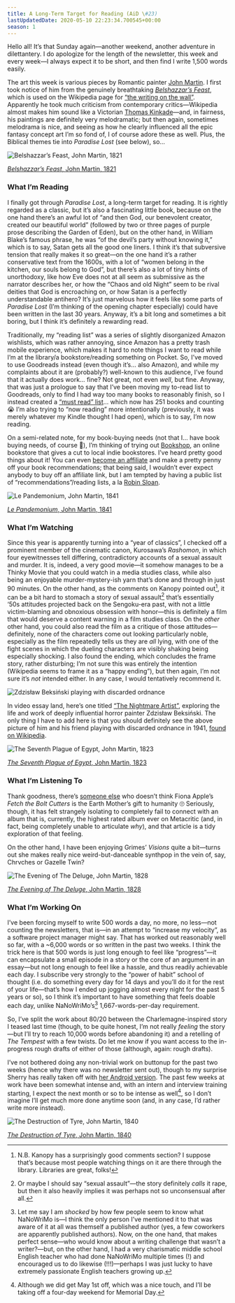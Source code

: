 ```yaml
---
title: A Long-Term Target for Reading (AiD \#23)
lastUpdatedDate: 2020-05-10 22:23:34.700545+00:00
season: 1
---
```


Hello all! It’s that Sunday again—another weekend, another adventure in dilettantery. I do apologize for the length of the newsletter, this week and every week—I always expect it to be short, and then find I write 1,500 words easily.

The art this week is various pieces by Romantic painter [John Martin](https://en.wikipedia.org/wiki/John_Martin_(painter)). I first took notice of him from the genuinely breathtaking [*Belshazzar’s Feast*](https://en.wikipedia.org/wiki/Belshazzar%27s_Feast_(Martin)), which is used on the Wikipedia page for [“the writing on the wall”](https://en.wikipedia.org/wiki/Belshazzar%27s_feast). Apparently he took much criticism from contemporary critics—Wikipedia almost makes him sound like a Victorian [Thomas Kinkade](https://en.wikipedia.org/wiki/Thomas_Kinkade)—and, in fairness, his paintings are definitely very melodramatic; but then again, sometimes melodrama is nice, and seeing as how he clearly influenced all the epic fantasy concept art I’m so fond of, I of course adore these as well. Plus, the Biblical themes tie into *Paradise Lost* (see below), so…

![*Belshazzar’s Feast*, John Martin, 1821](../../assets/newsletters/belshazzars_feast.jpg)

[*Belshazzar’s Feast*, John Martin, 1821](https://en.wikipedia.org/wiki/Belshazzar%27s_Feast_(Martin))

### What I’m Reading

I finally got through *Paradise Lost*, a long-term target for reading. It is rightly regarded as a classic, but it’s also a fascinating little book, because on the one hand there’s an awful lot of “and then God, our benevolent creator, created our beautiful world” (followed by two or three pages of purple prose describing the Garden of Eden), but on the other hand, in William Blake’s famous phrase, he was “of the devil’s party without knowing it,” which is to say, Satan gets all the good one liners. I think it’s that subversive tension that really makes it so great—on the one hand it’s a rather conservative text from the 1600s, with a lot of “women belong in the kitchen, our souls belong to God”, but there’s also a lot of tiny hints of unorthodoxy, like how Eve does not at all seem as submissive as the narrator describes her, or how the “Chaos and old Night” seem to be rival deities that God is encroaching on, or how Satan is a perfectly understandable antihero? It’s just marvelous how it feels like some parts of *Paradise Lost* (I’m thinking of the opening chapter especially) could have been written in the last 30 years. Anyway, it’s a bit long and sometimes a bit boring, but I think it’s definitely a rewarding read.

Traditionally, my “reading list” was a series of slightly disorganized Amazon wishlists, which was rather annoying, since Amazon has a pretty trash mobile experience, which makes it hard to note things I want to read while I’m at the library/a bookstore/reading something on Pocket. So, I’ve moved to use Goodreads instead (even though it’s… also Amazon), and while my complaints about it are (probably?) well-known to this audience, I’ve found that it actually does work… fine? Not great, not even *well*, but fine. Anyway, that was just a prologue to say that I’ve been moving my to-read list to Goodreads, only to find I had way too many books to reasonably finish, so I instead created a [“must read” list](https://www.goodreads.com/review/list/26891156-russell-blickhan?shelf=must-read)… which now has 251 books and counting 😭 I’m also trying to “now reading” more intentionally (previously, it was merely whatever my Kindle thought I had open), which is to say, I’m now reading.

On a semi-related note, for my book-buying needs (not that I… have book buying needs, of course 🙂), I’m thinking of trying out [Bookshop](https://bookshop.org), an online bookstore that gives a cut to local indie bookstores. I’ve heard pretty good things about it! You can even [become an affiliate](https://bookshop.org/affiliates/profile/introduction) and make a pretty penny off your book recommendations; that being said, I wouldn’t ever expect anybody to buy off an affiliate link, but I am tempted by having a public list of “recommendations”/reading lists, a la [Robin Sloan](https://bookshop.org/shop/robinsloan).

![*Le Pandemonium*, John Martin, 1841](../../assets/newsletters/le_pandemonium.jpg)

[*Le Pandemonium*, John Martin, 1841](https://en.wikipedia.org/wiki/File:John_Martin_Le_Pandemonium_Louvre.JPG)

### What I’m Watching

Since this year is apparently turning into a “year of classics”, I checked off a prominent member of the cinematic canon, Kurosawa’s *Rashomon*, in which four eyewitnesses tell differing, contradictory accounts of a sexual assault and murder. It is, indeed, a very good movie—it somehow manages to be a Thinky Movie that you could watch in a media studies class, while also being an enjoyable murder-mystery-ish yarn that’s done and through in just 90 minutes. On the other hand, as the comments on Kanopy pointed out[^1], it can be a bit hard to stomach a story of sexual assault[^2] that’s essentially ‘50s attitudes projected back on the Sengoku-era past, with not a little victim-blaming and obnoxious obsession with honor—this is definitely a film that would deserve a content warning in a film studies class. On the *other* other hand, you could also read the film as a critique of those attitudes—definitely, none of the characters come out looking particularly noble, especially as the film repeatedly tells us they are *all* lying, with one of the fight scenes in which the dueling characters are visibly shaking being especially shocking. I also found the ending, which concludes the frame story, rather disturbing; I’m not sure this was entirely the intention (Wikipedia seems to frame it as a “happy ending”), but then again, I’m not sure it’s *not* intended either. In any case, I would tentatively recommend it.

![Zdzisław Beksiński playing with discarded ordnance](../..//assets/newsletters/discarded_ordnance.jpg)

In video essay land, here’s one titled [“The Nightmare Artist”](https://youtu.be/dxRB4sdbIcw), exploring the life and work of deeply influential horror painter Zdzisław Beksiński. The only thing I have to add here is that you should definitely see the above picture of him and his friend playing with discarded ordnance in 1941, [found on Wikipedia](https://commons.wikimedia.org/wiki/File:Zdzisek_1941.jpg).

![*The Seventh Plague of Egypt*, John Martin, 1823](../../assets/newsletters/the_seventh_plague_of_egypt.jpg)

[*The Seventh Plague of Egypt*, John Martin, 1823](https://en.wikipedia.org/wiki/File:Martin,_John_-_The_Seventh_Plague_-_1823.jpg)

### What I’m Listening To

Thank goodness, there’s [someone else](https://longreads.com/2020/05/04/i-dont-like-fiona-apple/) who doesn’t think Fiona Apple’s *Fetch the Bolt Cutters* is the Earth Mother’s gift to humanity 🙄 Seriously, though, it has felt strangely isolating to completely fail to connect with an album that is, currently, the highest rated album ever on Metacritic (and, in fact, being completely unable to articulate *why*), and that article is a tidy exploration of that feeling.

On the other hand, I have been enjoying Grimes’ *Visions* quite a bit—turns out she makes really nice weird-but-danceable synthpop in the vein of, say, Chrvches or Gazelle Twin?

![*The Evening of The Deluge*, John Martin, 1828](../../assets/newsletters/the_evening_of_the_deluge.jpg)

[*The Evening of The Deluge*, John Martin, 1828](https://en.wikipedia.org/wiki/File:The_Deluge_engraving_by_WIlliam_Miller_after_J_Martin.jpg)

### What I’m Working On

I’ve been forcing myself to write 500 words a day, no more, no less—not counting the newsletters, that is—in an attempt to “increase my velocity”, as a software project manager might say. That has worked out reasonably well so far, with a ~6,000 words or so written in the past two weeks. I think the trick here is that 500 words is just long enough to feel like “progress”—it can encapsulate a small episode in a story or the core of an argument in an essay—but not long enough to feel like a hassle, and thus readily achievable each day. I subscribe very strongly to the “power of habit” school of thought (i.e. do something every day for 14 days and you’ll do it for the rest of your life—that’s how I ended up jogging almost every night for the past 5 years or so), so I think it’s important to have something that feels doable each day, unlike NaNoWriMo’s[^3] 1,667-words-per-day requirement.

So, I’ve split the work about 80/20 between the Charlemagne-inspired story I teased last time (though, to be quite honest, I’m not really *feeling* the story—but I’ll try to reach 10,000 words before abandoning it) and a retelling of *The Tempest* with a few twists. Do let me know if you want access to the in-progress rough drafts of either of those (although, again: rough drafts).

I’ve not bothered doing any non-trivial work on buttonup for the past two weeks (hence why there was no newsletter sent out), though to my surprise Sherry has really taken off with [her Android version](https://github.com/frostyshadows/buttonup). The past few weeks at work have been somewhat intense and, with an intern and interview training starting, I expect the next month or so to be intense as well[^4], so I don’t imagine I’ll get much more done anytime soon (and, in any case, I’d rather write more instead).

![*The Destruction of Tyre*, John Martin, 1840](../../assets/newsletters/the_destruction_of_tyre.jpg)

[*The Destruction of Tyre*, John Martin, 1840](https://en.wikipedia.org/wiki/File:John_Martin_-_Destruction_of_Tyre_-_Google_Art_Project.jpg)

[^1]: N.B. Kanopy has a surprisingly good comments section? I suppose that’s because most people watching things on it are there through the library. Libraries are great, folks!

[^2]: Or maybe I should say “sexual assault”—the story definitely *calls* it rape, but then it also heavily implies it was perhaps not so unconsensual after all.

[^3]: Let me say I am *shocked* by how few people seem to know what NaNoWriMo is—I think the only person I’ve mentioned it to that was aware of it at all was themself a published author (yes, a few coworkers are apparently published authors). Now, on the one hand, that makes perfect sense—who would know about a writing challenge that wasn’t a writer?—but, on the other hand, I had a very charismatic middle school English teacher who had done NaNoWriMo multiple times (!) and encouraged us to do likewise (!!!)—perhaps I was just lucky to have extremely passionate English teachers growing up.

[^4]: Although we did get May 1st off, which was a nice touch, and I’ll be taking off a four-day weekend for Memorial Day.